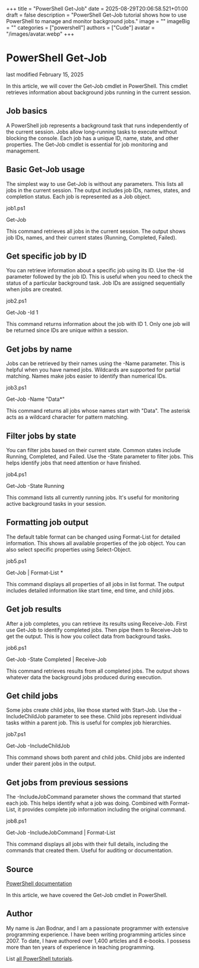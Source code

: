 +++
title = "PowerShell Get-Job"
date = 2025-08-29T20:06:58.521+01:00
draft = false
description = "PowerShell Get-Job tutorial shows how to use PowerShell to manage and monitor background jobs."
image = ""
imageBig = ""
categories = ["powershell"]
authors = ["Cude"]
avatar = "/images/avatar.webp"
+++

# PowerShell Get-Job

last modified February 15, 2025

In this article, we will cover the Get-Job cmdlet in
PowerShell. This cmdlet retrieves information about background jobs running
in the current session.

## Job basics

A PowerShell job represents a background task that runs independently of
the current session. Jobs allow long-running tasks to execute without blocking
the console. Each job has a unique ID, name, state, and other properties.
The Get-Job cmdlet is essential for job monitoring and management.

## Basic Get-Job usage

The simplest way to use Get-Job is without any parameters. This
lists all jobs in the current session. The output includes job IDs, names,
states, and completion status. Each job is represented as a Job object.

job1.ps1
  

Get-Job

This command retrieves all jobs in the current session. The output shows
job IDs, names, and their current states (Running, Completed, Failed).

## Get specific job by ID

You can retrieve information about a specific job using its ID. Use the
-Id parameter followed by the job ID. This is useful when you need to
check the status of a particular background task. Job IDs are assigned
sequentially when jobs are created.

job2.ps1
  

Get-Job -Id 1

This command returns information about the job with ID 1. Only one job
will be returned since IDs are unique within a session.

## Get jobs by name

Jobs can be retrieved by their names using the -Name parameter. This is
helpful when you have named jobs. Wildcards are supported for partial
matching. Names make jobs easier to identify than numerical IDs.

job3.ps1
  

Get-Job -Name "Data*"

This command returns all jobs whose names start with "Data". The asterisk
acts as a wildcard character for pattern matching.

## Filter jobs by state

You can filter jobs based on their current state. Common states include
Running, Completed, and Failed. Use the -State parameter to filter jobs.
This helps identify jobs that need attention or have finished.

job4.ps1
  

Get-Job -State Running

This command lists all currently running jobs. It's useful for monitoring
active background tasks in your session.

## Formatting job output

The default table format can be changed using Format-List for
detailed information. This shows all available properties of the job object.
You can also select specific properties using Select-Object.

job5.ps1
  

Get-Job | Format-List *

This command displays all properties of all jobs in list format. The output
includes detailed information like start time, end time, and child jobs.

## Get job results

After a job completes, you can retrieve its results using Receive-Job.
First use Get-Job to identify completed jobs. Then pipe them to
Receive-Job to get the output. This is how you collect data from background tasks.

job6.ps1
  

Get-Job -State Completed | Receive-Job

This command retrieves results from all completed jobs. The output shows
whatever data the background jobs produced during execution.

## Get child jobs

Some jobs create child jobs, like those started with Start-Job.
Use the -IncludeChildJob parameter to see these. Child jobs represent
individual tasks within a parent job. This is useful for complex job hierarchies.

job7.ps1
  

Get-Job -IncludeChildJob

This command shows both parent and child jobs. Child jobs are indented
under their parent jobs in the output.

## Get jobs from previous sessions

The -IncludeJobCommand parameter shows the command that started each job.
This helps identify what a job was doing. Combined with Format-List, it
provides complete job information including the original command.

job8.ps1
  

Get-Job -IncludeJobCommand | Format-List

This command displays all jobs with their full details, including the
commands that created them. Useful for auditing or documentation.

## Source

[PowerShell documentation](https://docs.microsoft.com/en-us/powershell/)

In this article, we have covered the Get-Job cmdlet in PowerShell.

## Author

My name is Jan Bodnar, and I am a passionate programmer with extensive
programming experience. I have been writing programming articles since 2007.
To date, I have authored over 1,400 articles and 8 e-books. I possess more
than ten years of experience in teaching programming.

List [all PowerShell tutorials](/powershell/).
